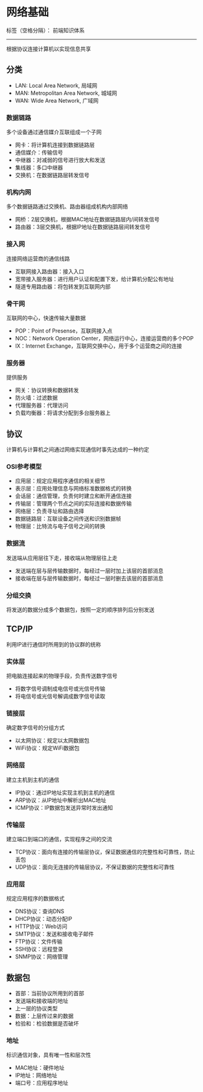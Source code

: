 # 网络基础

标签（空格分隔）： 前端知识体系

---

根据协议连接计算机以实现信息共享

## 分类

* LAN: Local Area Network, 局域网
* MAN: Metropolitan Area Network, 城域网
* WAN: Wide Area Network, 广域网

### 数据链路

多个设备通过通信媒介互联组成一个子网

* 网卡：将计算机连接到数据链路层
* 通信媒介：传输信号
* 中继器：对减弱的信号进行放大和发送
* 集线器：多口中继器
* 交换机：在数据链路层转发信号

### 机构内网

多个数据链路通过交换机、路由器组成机构内部网络

* 网桥：2层交换机，根据MAC地址在数据链路层内/间转发信号
* 路由器：3层交换机，根据IP地址在数据链路层间转发信号

### 接入网

连接网络运营商的通信线路

* 互联网接入路由器：接入入口
* 宽带接入服务器：进行用户认证和配置下发，给计算机分配公有地址
* 隧道专用路由器：将包转发到互联网内部

### 骨干网

互联网的中心，快速传输大量数据

* POP：Point of Presense，互联网接入点
* NOC：Network Operation Center，网络运行中心，连接运营商的多个POP
* IX：Internet Exchange，互联网交换中心，用于多个运营商之间的连接

### 服务器

提供服务

 * 网关：协议转换和数据转发
 * 防火墙：过滤数据
 * 代理服务器：代理访问
 * 负载均衡器：将请求分配到多台服务器上

## 协议

计算机与计算机之间通过网络实现通信时事先达成的一种约定

### OSI参考模型

* 应用层：规定应用程序通信的相关细节
* 表示层：应用处理信息与网络标准数据格式的转换
* 会话层：通信管理，负责何时建立和断开通信连接
* 传输层：管理两个节点之间的实际连接和数据传输
* 网络层：负责寻址和路由选择
* 数据链路层：互联设备之间传送和识别数据帧
* 物理层：比特流与电子信号之间的转换

### 数据流

发送端从应用层往下走，接收端从物理层往上走

* 发送端在层与层传输数据时，每经过一层时加上该层的首部消息
* 接收端在层与层传输数据时，每经过一层时删去该层的首部消息

### 分组交换

将发送的数据分成多个数据包，按照一定的顺序排列后分别发送

## TCP/IP

利用IP进行通信时所用到的协议群的统称

### 实体层

把电脑连接起来的物理手段，负责传送数字信号

* 将数字信号调制成电信号或光信号传输
* 将电信号或光信号解调成数字信号读取

### 链接层

确定数字信号的分组方式

* 以太网协议：规定以太网数据包
* WiFi协议：规定WiFi数据包

### 网络层

建立主机到主机的通信

* IP协议：通过IP地址实现主机到主机的通信
* ARP协议：从IP地址中解析出MAC地址
* ICMP协议：IP数据包发送异常时发出通知

### 传输层

建立端口到端口的通信，实现程序之间的交流

* TCP协议：面向有连接的传输层协议，保证数据通信的完整性和可靠性，防止丢包
* UDP协议：面向无连接的传输层协议，不保证数据的完整性和可靠性

### 应用层

规定应用程序的数据格式

* DNS协议：查询DNS
* DHCP协议：动态分配IP
* HTTP协议：Web访问
* SMTP协议：发送和接收电子邮件
* FTP协议：文件传输
* SSH协议：远程登录
* SNMP协议：网络管理

## 数据包

* 首部：当前协议所用到的首部
 * 发送端和接收端的地址
 * 上一层的协议类型
* 数据：上层传过来的数据
* 检验和：检验数据是否破坏

### 地址

标识通信对象，具有唯一性和层次性

* MAC地址：硬件地址
* IP地址：网络地址
* 端口号：应用程序地址

